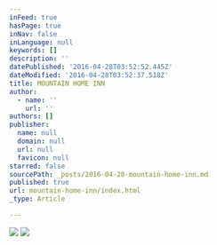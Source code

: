 ```yaml
---
inFeed: true
hasPage: true
inNav: false
inLanguage: null
keywords: []
description: ''
datePublished: '2016-04-28T03:52:52.445Z'
dateModified: '2016-04-28T03:52:37.518Z'
title: MOUNTAIN HOME INN
author:
  - name: ''
    url: ''
authors: []
publisher:
  name: null
  domain: null
  url: null
  favicon: null
starred: false
sourcePath: _posts/2016-04-28-mountain-home-inn.md
published: true
url: mountain-home-inn/index.html
_type: Article

---
```

![](https://the-grid-user-content.s3-us-west-2.amazonaws.com/2fcad830-8aff-4c3b-9c3b-07d5751211b7.png)
![](https://the-grid-user-content.s3-us-west-2.amazonaws.com/03d9afed-08ad-496d-8d59-43ddab240bb3.png)